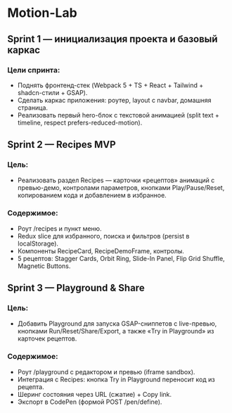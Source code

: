 # Motion-Lab

## Sprint 1 — инициализация проекта и базовый каркас

### Цели спринта:

- Поднять фронтенд-стек (Webpack 5 + TS + React + Tailwind + shadcn-стили + GSAP).
- Сделать каркас приложения: роутер, layout с navbar, домашняя страница.
- Реализовать первый hero-блок с текстовой анимацией (split text + timeline, respect prefers-reduced-motion).


## Sprint 2 — Recipes MVP

### Цель: 
- Реализовать раздел Recipes — карточки «рецептов» анимаций с превью-демо, контролами параметров, кнопками Play/Pause/Reset, копированием кода и добавлением в избранное.

### Содержимое:

- Роут /recipes и пункт меню.
- Redux slice для избранного, поиска и фильтров (persist в localStorage).
- Компоненты RecipeCard, RecipeDemoFrame, контролы.
- 5 рецептов: Stagger Cards, Orbit Ring, Slide-In Panel, Flip Grid Shuffle, Magnetic Buttons.

## Sprint 3 — Playground & Share

### Цель: 
- Добавить Playground для запуска GSAP-сниппетов с live-превью, кнопками Run/Reset/Share/Export, а также «Try in Playground» из карточек рецептов.

### Содержимое:

- Роут /playground с редактором и превью (iframe sandbox).
- Интеграция c Recipes: кнопка Try in Playground переносит код из рецепта.
- Шеринг состояния через URL (сжатие) + Copy link.
- Экспорт в CodePen (формой POST /pen/define).